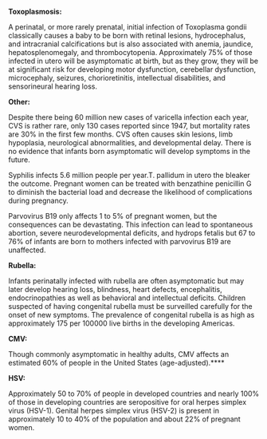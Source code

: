 **Toxoplasmosis:**

A perinatal, or more rarely prenatal, initial infection of Toxoplasma gondii classically causes a baby to be born with retinal lesions, hydrocephalus, and intracranial calcifications but is also associated with anemia, jaundice, hepatosplenomegaly, and thrombocytopenia. Approximately 75% of those infected in utero will be asymptomatic at birth, but as they grow, they will be at significant risk for developing motor dysfunction, cerebellar dysfunction, microcephaly, seizures, chorioretinitis, intellectual disabilities, and sensorineural hearing loss.

**Other:**

Despite there being 60 million new cases of varicella infection each year, CVS is rather rare, only 130 cases reported since 1947, but mortality rates are 30% in the first few months. CVS often causes skin lesions, limb hypoplasia, neurological abnormalities, and developmental delay. There is no evidence that infants born asymptomatic will develop symptoms in the future.

Syphilis infects 5.6 million people per year.T. pallidum in utero the bleaker the outcome. Pregnant women can be treated with benzathine penicillin G to diminish the bacterial load and decrease the likelihood of complications during pregnancy.

Parvovirus B19 only affects 1 to 5% of pregnant women, but the consequences can be devastating. This infection can lead to spontaneous abortion, severe neurodevelopmental deficits, and hydrops fetalis but 67 to 76% of infants are born to mothers infected with parvovirus B19 are unaffected.

**Rubella:**

Infants perinatally infected with rubella are often asymptomatic but may later develop hearing loss, blindness, heart defects, encephalitis, endocrinopathies as well as behavioral and intellectual deficits. Children suspected of having congenital rubella must be surveilled carefully for the onset of new symptoms. The prevalence of congenital rubella is as high as approximately 175 per 100000 live births in the developing Americas.

**CMV:**

Though commonly asymptomatic in healthy adults, CMV affects an estimated 60% of people in the United States (age-adjusted).****

**HSV:**

Approximately 50 to 70% of people in developed countries and nearly 100% of those in developing countries are seropositive for oral herpes simplex virus (HSV-1). Genital herpes simplex virus (HSV-2) is present in approximately 10 to 40% of the population and about 22% of pregnant women.
